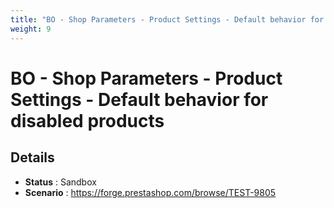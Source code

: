 ```yaml
---
title: "BO - Shop Parameters - Product Settings - Default behavior for disabled products"
weight: 9
---
```


# BO - Shop Parameters - Product Settings - Default behavior for disabled products
## Details
* **Status** : Sandbox
* **Scenario** : https://forge.prestashop.com/browse/TEST-9805

